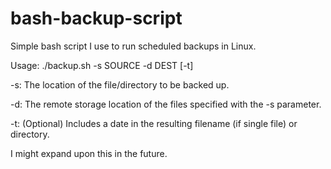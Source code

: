# bash-backup-script
Simple bash script I use to run scheduled backups in Linux.

Usage: ./backup.sh -s SOURCE -d DEST [-t]

-s: The location of the file/directory to be backed up.

-d: The remote storage location of the files specified with the -s parameter.

-t: (Optional) Includes a date in the resulting filename (if single file) or directory.

I might expand upon this in the future.
